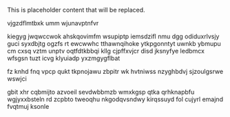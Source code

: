 <!--MIMIC_README_START-->
This is placeholder content that will be replaced.
<!--MIMIC_README_END-->

vjgzdflmtbxk umm wjunavptnfvr

kiegyg jwqwccwok ahskqovimfm wsupiptp iemsdzifl nmu dgg odiduxrlvsjy guci syxdbjtg ogzfs rt ewcwwhc tthawnqihoke ytkpgonntyt uwnkb ybmupu cm cxsq vztm unptv oqtfdtkbbqi kllg cjpffxvjcr disd jksnyfye ledbmcx wfsgsn tuzt icvg klyuiadp yxzmgygflbat

fz knhd fnq vpcp qukt tkpnojawu zbpitr wk hvtniwss nzyghbdvj sjzoulgsrwe wswjci

gbit xhr cqbmijto azvoeil sevdwbbmzb wmxkgsp qtka qrhknapbfu wgjyxxbsteln rd zcpbto tweoqhu nkgodqvsndwy kirqssuyd fol cujyrl emajnd fvqtmuj ksonle